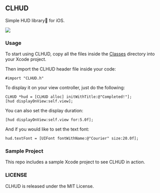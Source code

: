 ## CLHUD

Simple HUD library for iOS.

[![](https://raw.github.com/chrisledet/CLHUD/master/Screenshot.png)](https://raw.github.com/chrisledet/CLHUD/master/Screenshot.png)

### Usage

To start using CLHUD, copy all the files inside the [Classes](https://github.com/chrisledet/CLHUD/tree/master/Classes) directory into your Xcode project.

Then import the CLHUD header file inside your code:

	#import "CLHUD.h"
	
To display it on your view controller, just do the following:
	
	CLHUD *hud = [CLHUD alloc] initWithTitle:@"Completed!"];
	[hud displayOnView:self.view];

You can also set the display duration:

	[hud displayOnView:self.view for:5.0f];

And if you would like to set the text font:

	hud.textFont = [UIFont fontWithName:@"Courier" size:20.0f];
	
### Sample Project

This repo includes a sample Xcode project to see CLHUD in action.
	
### LICENSE

CLHUD is released under the MIT License.
